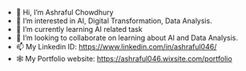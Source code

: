 - 👋 Hi, I’m Ashraful Chowdhury
- 👀 I’m interested in AI, Digital Transformation, Data Analysis.
- 🌱 I’m currently learning AI related task
- 💞️ I’m looking to collaborate on learning about AI and Data Analysis.
- 📫 My Linkedin ID: https://www.linkedin.com/in/ashraful046/
- 🕸️ My Portfolio website: https://ashraful046.wixsite.com/portfolio

<!---
ashraful046/ashraful046 is a ✨ special ✨ repository because its `README.md` (this file) appears on your GitHub profile.
You can click the Preview link to take a look at your changes.
--->
